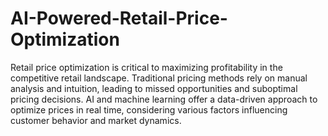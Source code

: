 # AI-Powered-Retail-Price-Optimization
Retail price optimization is critical to maximizing profitability in the competitive retail landscape. Traditional pricing methods rely on manual analysis and intuition, leading to missed opportunities and suboptimal pricing decisions. AI and machine learning offer a data-driven approach to optimize prices in real time, considering various factors influencing customer behavior and market dynamics.
